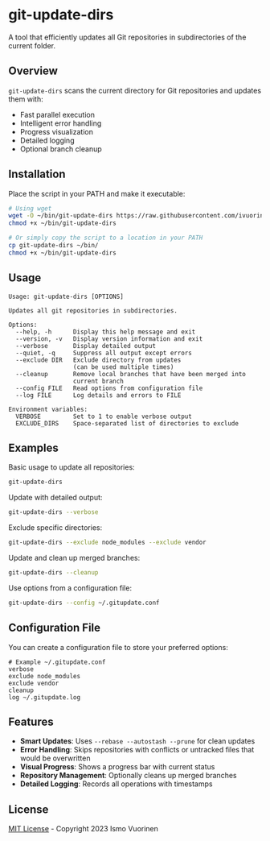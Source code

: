 # git-update-dirs

A tool that efficiently updates all Git repositories in subdirectories
of the current folder.

## Overview

`git-update-dirs` scans the current directory for Git repositories
and updates them with:

- Fast parallel execution
- Intelligent error handling
- Progress visualization
- Detailed logging
- Optional branch cleanup

## Installation

Place the script in your PATH and make it executable:

```bash
# Using wget
wget -O ~/bin/git-update-dirs https://raw.githubusercontent.com/ivuorinen/dotfiles/main/local/bin/git-update-dirs
chmod +x ~/bin/git-update-dirs

# Or simply copy the script to a location in your PATH
cp git-update-dirs ~/bin/
chmod +x ~/bin/git-update-dirs
```

## Usage

```text
Usage: git-update-dirs [OPTIONS]

Updates all git repositories in subdirectories.

Options:
  --help, -h      Display this help message and exit
  --version, -v   Display version information and exit
  --verbose       Display detailed output
  --quiet, -q     Suppress all output except errors
  --exclude DIR   Exclude directory from updates
                  (can be used multiple times)
  --cleanup       Remove local branches that have been merged into
                  current branch
  --config FILE   Read options from configuration file
  --log FILE      Log details and errors to FILE

Environment variables:
  VERBOSE         Set to 1 to enable verbose output
  EXCLUDE_DIRS    Space-separated list of directories to exclude
```

## Examples

Basic usage to update all repositories:

```bash
git-update-dirs
```

Update with detailed output:

```bash
git-update-dirs --verbose
```

Exclude specific directories:

```bash
git-update-dirs --exclude node_modules --exclude vendor
```

Update and clean up merged branches:

```bash
git-update-dirs --cleanup
```

Use options from a configuration file:

```bash
git-update-dirs --config ~/.gitupdate.conf
```

## Configuration File

You can create a configuration file to store your preferred options:

```text
# Example ~/.gitupdate.conf
verbose
exclude node_modules
exclude vendor
cleanup
log ~/.gitupdate.log
```

## Features

- **Smart Updates**: Uses `--rebase --autostash --prune`
  for clean updates
- **Error Handling**: Skips repositories with conflicts or
  untracked files that would be overwritten
- **Visual Progress**: Shows a progress bar with current status
- **Repository Management**: Optionally cleans up merged branches
- **Detailed Logging**: Records all operations with timestamps

## License

[MIT License][MIT] - Copyright 2023 Ismo Vuorinen

[MIT]: https://opensource.org/license/mit/

<!-- vim: set ft=markdown cc=80 : -->
